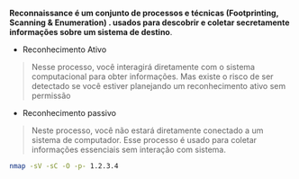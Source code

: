 **Reconnaissance é um conjunto de processos e técnicas (Footprinting, Scanning & Enumeration) .
usados para descobrir e coletar secretamente informações sobre um sistema de destino**.


- Reconhecimento Ativo

> Nesse processo, você interagirá diretamente com o sistema computacional para obter informações.
Mas existe o risco de ser detectado se você estiver planejando um reconhecimento ativo sem permissão



- Reconhecimento passivo

> Neste processo, você não estará diretamente conectado a um sistema de computador. Esse processo é usado para coletar informações essenciais sem interação com sistema.


```bash
nmap -sV -sC -O -p- 1.2.3.4
```



